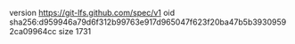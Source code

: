 version https://git-lfs.github.com/spec/v1
oid sha256:d959946a79d6f312b99763e917d965047f623f20ba47b5b39309592ca09964cc
size 1731
